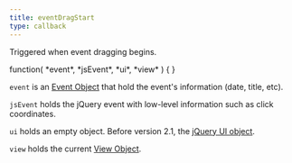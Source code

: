```yaml
---
title: eventDragStart
type: callback
---
```


Triggered when event dragging begins.

<div class='spec' markdown='1'>
function( *event*, *jsEvent*, *ui*, *view* ) { }
</div>

`event` is an [Event Object](event-object) that hold the event's information (date, title, etc).

`jsEvent` holds the jQuery event with low-level information such as click coordinates.

`ui` holds an empty object. Before version 2.1, the [jQuery UI object](https://jqueryui.com/demos/draggable/).

`view` holds the current [View Object](view-object).
